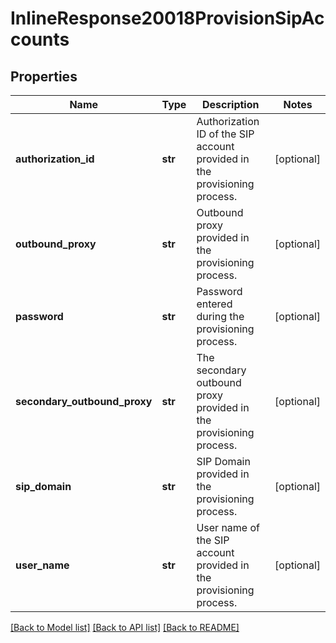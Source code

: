 # InlineResponse20018ProvisionSipAccounts

## Properties
Name | Type | Description | Notes
------------ | ------------- | ------------- | -------------
**authorization_id** | **str** | Authorization ID of the SIP account provided in the provisioning process. | [optional] 
**outbound_proxy** | **str** | Outbound proxy provided in the provisioning process. | [optional] 
**password** | **str** | Password entered during the  provisioning process.  | [optional] 
**secondary_outbound_proxy** | **str** | The secondary outbound proxy provided in the provisioning process. | [optional] 
**sip_domain** | **str** | SIP Domain provided in the provisioning process.     | [optional] 
**user_name** | **str** | User name of the SIP account provided in the provisioning process. | [optional] 

[[Back to Model list]](../README.md#documentation-for-models) [[Back to API list]](../README.md#documentation-for-api-endpoints) [[Back to README]](../README.md)

